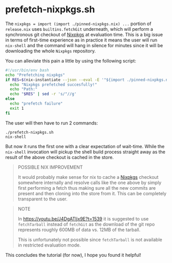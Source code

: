 
# prefetch-nixpkgs.sh

The `nixpkgs = import (import ./pinned-nixpkgs.nix) ...` portion of `release.nix`
uses `builtins.fetchGit` underneath, which will perform a synchronous git checkout of [Nixpkgs](https://github.com/NixOS/nixpkgs) at
evaluation time. This is a big issue in terms of first-time experience as in practice it means the user will run `nix-shell` and the command will hang in silence for minutes since it will be downloading the whole `Nixpkgs` repository.

You can alleviate this pain a little by using the following script:

```bash
#!/usr/bin/env bash
echo "Prefetching nixpkgs"
if RES=$(nix-instantiate --json --eval -E '"${import ./pinned-nixpkgs.nix}"'); then
  echo "Nixpkgs prefetched succesfully!"
  echo "Path:"
  echo "$RES" | sed -r 's/"//g'
else
  echo "prefetch failure"
  exit 1
fi
```

The user will then have to run 2 commands:

```
./prefetch-nixpkgs.sh
nix-shell
```

But now it runs the first one with a clear expectation of wait-time. While the `nix-shell` invocation will pickup the shell build process straight away as
the result of the above checkout is cached in the store.

> POSSIBLE NIX IMPROVEMENT
>
> It would probably make sense for nix to cache a [Nixpkgs](https://github.com/NixOS/nixpkgs) checkout somewhere internally and
> resolve calls like the one above by simply first performing a fetch thus making sure all the new commits are present and then cloning
> into the store from it. This can be completely transparent to the user.

> NOTE
>
> In https://youtu.be/J4DgATIjx9E?t=1539 it is suggested to use `fetchTarball` instead of `fetchGit`
> as the download of the git repo represents roughly 600MB of data vs. 12MB of the tarball.
>
> This is unfortunately  not possible since `fetchTarball` is not available in restricted evaluation mode.

This concludes the tutorial (for now), I hope you found it helpful!
